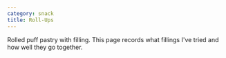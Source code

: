 ```yaml
---
category: snack
title: Roll-Ups
---
```


Rolled puff pastry with filling. This page records what fillings I've tried and how well they go together.